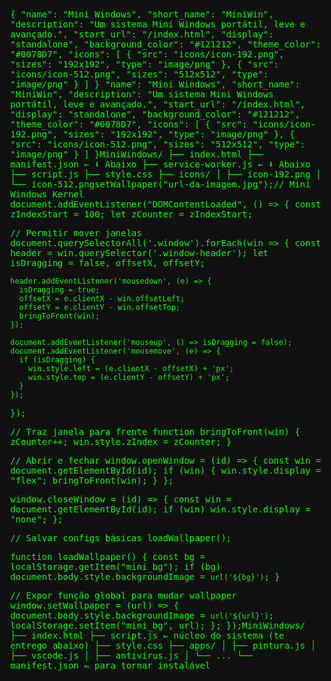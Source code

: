 <link rel="manifest" href="manifest.json" />
<script>
  if ('serviceWorker' in navigator) {
    navigator.serviceWorker.register('/service-worker.js');
  }
</script>{
  "name": "Mini Windows",
  "short_name": "MiniWin",
  "description": "Um sistema Mini Windows portátil, leve e avançado.",
  "start_url": "/index.html",
  "display": "standalone",
  "background_color": "#121212",
  "theme_color": "#0078D7",
  "icons": [
    {
      "src": "icons/icon-192.png",
      "sizes": "192x192",
      "type": "image/png"
    },
    {
      "src": "icons/icon-512.png",
      "sizes": "512x512",
      "type": "image/png"
    }
  ]
}
  "name": "Mini Windows",
  "short_name": "MiniWin",
  "description": "Um sistema Mini Windows portátil, leve e avançado.",
  "start_url": "/index.html",
  "display": "standalone",
  "background_color": "#121212",
  "theme_color": "#0078D7",
  "icons": [
    {
      "src": "icons/icon-192.png",
      "sizes": "192x192",
      "type": "image/png"
    },
    {
      "src": "icons/icon-512.png",
      "sizes": "512x512",
      "type": "image/png"
    }
  ]
}MiniWindows/
├── index.html
├── manifest.json         ← ⬇️ Abaixo
├── service-worker.js     ← ⬇️ Abaixo
├── script.js
├── style.css
├── icons/
│   ├── icon-192.png
│   └── icon-512.pngsetWallpaper("url-da-imagem.jpg");// Mini Windows Kernel
document.addEventListener("DOMContentLoaded", () => {
  const zIndexStart = 100;
  let zCounter = zIndexStart;

  // Permitir mover janelas
  document.querySelectorAll('.window').forEach(win => {
    const header = win.querySelector('.window-header');
    let isDragging = false, offsetX, offsetY;

    header.addEventListener('mousedown', (e) => {
      isDragging = true;
      offsetX = e.clientX - win.offsetLeft;
      offsetY = e.clientY - win.offsetTop;
      bringToFront(win);
    });

    document.addEventListener('mouseup', () => isDragging = false);
    document.addEventListener('mousemove', (e) => {
      if (isDragging) {
        win.style.left = (e.clientX - offsetX) + 'px';
        win.style.top = (e.clientY - offsetY) + 'px';
      }
    });
  });

  // Traz janela para frente
  function bringToFront(win) {
    zCounter++;
    win.style.zIndex = zCounter;
  }

  // Abrir e fechar
  window.openWindow = (id) => {
    const win = document.getElementById(id);
    if (win) {
      win.style.display = "flex";
      bringToFront(win);
    }
  };

  window.closeWindow = (id) => {
    const win = document.getElementById(id);
    if (win) win.style.display = "none";
  };

  // Salvar configs básicas
  loadWallpaper();

  function loadWallpaper() {
    const bg = localStorage.getItem("mini_bg");
    if (bg) document.body.style.backgroundImage = `url('${bg}')`;
  }

  // Expor função global para mudar wallpaper
  window.setWallpaper = (url) => {
    document.body.style.backgroundImage = `url('${url}')`;
    localStorage.setItem("mini_bg", url);
  };
});MiniWindows/
├── index.html
├── script.js          ← núcleo do sistema (te entrego abaixo)
├── style.css
├── apps/
│   ├── pintura.js
│   ├── vscode.js
│   ├── antivirus.js
│   └── ...
└── manifest.json      ← para tornar instalável<!-- Mini Antivírus -->
<div id="antivirusWindow" class="window">
  <div class="window-header">
    🛡️ Mini Antivírus
    <button class="close-btn" onclick="closeWindow('antivirusWindow')">X</button>
  </div>
  <div class="window-body" style="padding:10px">
    <h3>🔍 Escanear Arquivo</h3>
<!-- Mini Antivírus -->
<div id="antivirusWindow" class="window">
  <div class="window-header">
    🛡️ Mini Antivírus
    <button class="close-btn" onclick="closeWindow('antivirusWindow')">X</button>
  </div>
  <div class="window-body" style="padding:10px">
    <h3>🔍 Escanear Arquivo</h3>
    <input type="file" onchange="escanearArquivo(event)"><br><br>

    <h3>🌐 Verificar Link</h3>
    <input type="text" id="urlInput" placeholder="https://exemplo.com" style="width:90%">
    <button onclick="verificarURL()">Verificar</button><br><br>

    <h3>💻 Analisar Código</h3>
    <textarea id="codeInput" placeholder="Cole aqui seu código..." style="width:100%; height:100px;"></textarea><br>
    <button onclick="analisarCodigo()">Analisar Código</button>

    <hr>
    <div id="antivirusOutput" style="white-space: pre-line;"></div>
  </div>
</div>    <input type="file" onchange="escanearArquivo(event)"><br><br>

    <h3>🌐 Verificar Link</h3>
    <input type="text" id="urlInput" placeholder="https://exemplo.com" style="width:90%">
    <button onclick="verificarURL()">Verificar</button><br><br>

    <h3>💻 Analisar Código</h3>
    <textarea id="codeInput" placeholder="Cole aqui seu código..." style="width:100%; height:100px;"></textarea><br>
    <button onclick="analisarCodigo()">Analisar Código</button>

    <hr>
    <div id="antivirusOutput" style="white-space: pre-line;"></div>
  </div>
</div<script>
  function abrirEditorImagem() {
    document.getElementById('imagemInput').click();
  }

  document.getElementById('imagemInput').addEventListener('change', (e) => {
    const file = e.target.files[0];
    if (!file) return;

    const reader = new FileReader();
    reader.onload = () => {
      Pintura.openDefaultEditor({
        src: reader.result,
        imageReader: Pintura.createDefaultImageReader(),
        imageWriter: Pintura.createDefaultImageWriter(),
        util: Pintura.util,
        locale: Pintura.locales.en, // pode mudar para pt
        onProcess: (output) => {
          const link = document.createElement('a');
          link.href = output.dest;
          link.download = 'imagem-editada.png';
          link.click();
        },
      });
    };
    reader.readAsDataURL(file);
  });
</script>https://cdn.jsdelivr.net/npm/pintura@10.0.0/pintura.cssmini-windows/
│
├── index.html
├── style.css
└── script.js <!DOCTYPE html>
<html lang="pt-br">
<head>
  <meta charset="UTF-8" />
  <meta name="viewport" content="width=device-width, initial-scale=1.0"/>
  <title>Mini Windows</title>
  <link rel="stylesheet" href="style.css">
</head>
<body>
  <div class="desktop">
    <div class="icon" onclick="abrirJanela('meusDocumentos')">
      📁<br>Meus Documentos
    </div>

    <div class="janela" id="meusDocumentos">
      <div class="barra">
        Meus Documentos
        <button onclick="fecharJanela('meusDocumentos')">X</button>
      </div>
      <div class="conteudo">
        <p>Esta é a janela de documentos!</p>
      </div>
    </div>
  </div>

  <div class="barra-tarefas">
    <div id="relogio"></div>
  </div>

  <script src="script.js"></script>
</body>
</html>body {
  margin: 0;
  font-family: sans-serif;
  background: #0080ff;
}

.desktop {
  height: 100vh;
  padding: 20px;
  position: relative;
  box-sizing: border-box;
}

.icon {
  width: 80px;
  text-align: center;
  cursor: pointer;
  color: white;
}

.janela {
  width: 300px;
  background: white;
  border: 1px solid black;
  position: absolute;
  top: 100px;
  left: 100px;
  display: none;
  z-index: 10;
}

.barra {
  background: #004080;
  color: white;
  padding: 5px;
  display: flex;
  justify-content: space-between;
  align-items: center;
  cursor: move;
}

.conteudo {
  padding: 10px;
}

.barra-tarefas {
  position: fixed;
  bottom: 0;
  left: 0;
  width: 100%;
  background: #222;
  color: white;
  padding: 5px;
  text-align: right;
  font-size: 14px;
}function abrirJanela(id) {
  document.getElementById(id).style.display = 'block';
}

function fecharJanela(id) {
  document.getElementById(id).style.display = 'none';
}

function atualizarRelogio() {
  const agora = new Date();
  const horas = agora.getHours().toString().padStart(2, '0');
  const minutos = agora.getMinutes().toString().padStart(2, '0');
  document.getElementById('relogio').textContent = `${horas}:${minutos}`;
}

setInterval(atualizarRelogio, 1000);
atualizarRelogio();<link rel="manifest" href="manifest.json">
{
  "name": "Mini Windows",
  "short_name": "MiniWin",
  "start_url": "./index.html",
  "display": "standalone",
  "background_color": "#202020",
  "theme_color": "#303030",
  "icons": [
    {
      "src": "icon-192.png",
      "sizes": "192x192",
      "type": "image/png"
    },
    {
      "src": "icon-512.png",
      "sizes": "512x512",
      "type": "image/png"
    }
  ]
}
{
  "name": "Mini Windows",
  "short_name": "MiniWin",
  "start_url": "index.html",
  "display": "standalone",
  "background_color": "#1e1e1e",
  "theme_color": "#1e1e1e",
  "orientation": "landscape",
  "icons": [
    {
      "src": "icons/icon-192.png",
      "sizes": "192x192",
      "type": "image/png"
    },
    {
      "src": "icons/icon-512.png",
      "sizes": "512x512",
      "type": "image/png"
    }
  ]
}
<link rel="manifest" href="manifest.json">
<meta name="theme-color" content="#1e1e1e">
<!DOCTYPE html><html lang="pt-BR">
<head>
  <meta charset="UTF-8">
  <title>MiniWin Navegador</title>
  <style>
    body {
      margin: 0;
      font-family: 'Segoe UI', sans-serif;
      background-color: #1e1e1e;
      color: white;
      overflow: hidden;
    }
    #nav-bar {
      display: flex;
      align-items: center;
      background-color: #2d2d2d;
      padding: 8px;
      gap: 8px;
    }
    #url-input {
      flex: 1;
      padding: 8px;
      border: none;
      border-radius: 4px;
      font-size: 14px;
      outline: none;
    }
    button {
      padding: 6px 10px;
      border: none;
      background-color: #0078d7;
      color: white;
      border-radius: 4px;
      cursor: pointer;
      font-size: 14px;
    }
    #tabs {
      display: flex;
      background-color: #1c1c1c;
      overflow-x: auto;
      border-bottom: 1px solid #333;
    }
    .tab {
      padding: 8px 12px;
      cursor: pointer;
      white-space: nowrap;
      background-color: #2a2a2a;
      border-right: 1px solid #444;
    }
    .tab.active {
      background-color: #0078d7;
    }
    #iframe-container {
      width: 100%;
      height: calc(100vh - 90px);
    }
    iframe {
      width: 100%;
      height: 100%;
      border: none;
    }
  </style>
</head>
<body>
  <div id="nav-bar">
    <input type="text" id="url-input" placeholder="Digite uma URL ou arquivo local">
    <button onclick="novaAba()">Nova Aba</button>
    <button onclick="navegar()">Ir</button>
  </div>
  <div id="tabs"></div>
  <div id="iframe-container"></div>  <script>
    let abas = [];
    let abaAtiva = null;

    function novaAba(url = '') {
      const id = 'aba-' + Date.now();
      const iframe = document.createElement('iframe');
      iframe.id = id;
      iframe.src = url || 'about:
<button id="installBtn" hidden>Instalar Mini Windows</button>
{
  "name": "Mini Windows",
  "short_name": "MiniWin",
  "start_url": ".",
  "display": "standalone",
  "background_color": "#ffffff",
  "theme_color": "#1a1a1a",
  "icons": [
    {
      "src": "icons/icon-192.png",
      "sizes": "192x192",
      "type": "image/png"
    },
    {
      "src": "icons/icon-512.png",
      "sizes": "512x512",
      "type": "image/png"
    }
  ]
}
<div id="config-panel" class="settings">
  <h2>Configurações</h2>

  <label>Tema:
    <select id="theme-select">
      <option value="light">Claro</option>
      <option value="dark">Escuro</option>
      <option value="custom">Personalizado</option>
    </select>
  </label>

  <label>Cor personalizada:
    <input type="color" id="custom-color" value="#1a73e8">
  </label>

  <label>Papel de parede:
    <input type="file" id="wallpaper-upload" accept="image/*">
  </label>

  <label>
    <input type="checkbox" id="toggle-animations"> Desativar animações
  </label>

  <label>
    <input type="checkbox" id="toggle-start-menu"> Mostrar menu iniciar
  </label>
:root {
  --theme-color: #ffffff;
  --background-image: none;
  --animations: all 0.3s ease;
}

body {
  background-color: var(--theme-color);
  background-image: var(--background-image);
  background-size: cover;
  background-position: center;
  transition: var(--animations);
}

.no-animations * {
  transition: none !important;
  animation: none !important;
}

#start-menu {
  display: block;
}

#start-menu.hidden {
  display: none;
}

.settings {
  background: rgba(255,255,255,0.9);
  padding: 1em;
  max-width: 300px;
  border-radius: 10px;
}
  <button onclick="resetSettings()">Redefinir</button>
</div>
<script>
(function optimizeMiniWindows() {
  // 1. Remove animações e transições pesadas
  const disableAnimations = () => {
    const style = document.createElement('style');
    style.innerHTML = `
      * {
        transition: none !important;
        animation: none !important;
        will-change: auto !important;
      }
    `;
    document.head.appendChild(style);
  };

  // 2. Remove elementos ocultos do DOM para liberar memória
  const cleanHiddenElements = () => {
    document.querySelectorAll('body *').forEach(el => {
      const style = getComputedStyle(el);
      if (style.display === 'none' || style.visibility === 'hidden') {
        el.remove();
      }
    });
  };

  // 3. Lazy load de imagens
  const enableLazyLoad = () => {
    document.querySelectorAll('img').forEach(img => {
      if (!img.loading) img.loading = "lazy";
    });
  };

  // 4. Compactar grandes estruturas em fragmentos
  const fragmentWrap = (parentSelector) => {
    const parent = document.query
<link rel="stylesheet" href="https://cdn.jsdelivr.net/npm/pintura@10.0.0/pintura.css" />
<script src="https://cdn.jsdelivr.net/npm/pintura@10.0.0/pintura.iife.js"></script>
<button onclick="abrirEditorImagem()">Abrir Editor de Imagem</button>
<input type="file" id="imagemInput" accept="image/*" hidden>
<!DOCTYPE html>
<html lang="pt-BR">
<head>
  <meta charset="UTF-8" />
  <meta name="viewport" content="width=device-width, initial-scale=1.0"/>
  <title>Mini Windows Avançado</title>
  <link rel="stylesheet" href="https://cdn.jsdelivr.net/npm/pintura@10.0.0/pintura.css" />
  <style>
    body {
      margin: 0;
      font-family: sans-serif;
      background: #0e0e0e;
      color: white;
      overflow: hidden;
    }
    .taskbar {
      position: fixed;
      bottom: 0;
      width: 100%;
      background: #1a1a1a;
      padding: 5px;
      display: flex;
      gap: 10px;
      justify-content: center;
      z-index: 1000;
    }
    button {
      background: #333;
      color: white;
      padding: 8px 12px;
      border: none;
      border-radius: 4px;
      cursor: pointer;
    }
    .window {
      position: absolute;
      top: 60px;
      left: 50px;
      width: 80%;
      max-width: 800px;
      height: 70%;
      background: #222;
      border: 1px solid #444;
      box-shadow: 0 0 15px #000;
      display: none;
      flex-direction: column;
      z-index: 900;
    }
    .window-header {
      background: #111;
      padding: 8px;
      cursor: move;
      display: flex;
      justify-content: space-between;
      align-items: center;
    }
    .window-body {
      flex: 1;
      overflow: auto;
      background: #1b1b1b;
    }
    .close-btn {
      background: #e00;
      border: none;
      color: white;
      padding: 2px 8px;
      cursor: pointer;
    }
    .resizer {
      width: 100%;
      height: 10px;
      cursor: ns-resize;
    }
    iframe, canvas, div.editor {
      width: 100%;
      height: 100%;
    }
  </style>
</head>
<body>

  <!-- Taskbar -->
  <div class="taskbar">
    <button onclick="openWindow('imageEditor')">🎨 Editor de Imagem</button>
    <button onclick="openWindow('audioEditor')">🎧 Editor de Áudio</button>
    <button onclick="openWindow('codeEditor')">💻 Editor de Código</button>
  </div>

  <!-- Editor de Imagem -->
  <div id="imageEditor" class="window">
    <div class="window-header">
      🎨 Editor de Imagem
      <button class="close-btn" onclick="closeWindow('imageEditor')">X</button>
    </div>
    <div class="window-body">
      <input type="file" accept="
<button onclick="openWindow('antivirusWindow')">🛡️ Mini Antivírus</button>
function escanearArquivo(event) {
  const file = event.target.files[0];
  const output = document.getElementById("antivirusOutput");
  if (!file) return;

  const reader = new FileReader();
  reader.onload = function () {
    const content = reader.result;
    let alerts = [];

    // Verificações básicas
    if (/eval
<script src="script.js"></script>
{
  "name": "Mini Windows",
  "short_name": "MiniOS",
  "start_url": "./index.html",
  "display": "standalone",
  "background_color": "#000000",
  "theme_color": "#0078D7",
  "orientation": "landscape",
  "icons": [
    {
      "src": "icons/icon-192.png",
      "sizes": "192x192",
      "type": "image/png"
    },
    {
      "src": "icons/icon-512.png",
      "sizes": "512x512",
      "type": "image/png"
    }
  ]
}
const CACHE_NAME = "mini-windows-cache-v1";
const urlsToCache = [
  "/",
  "/index.html",
  "/script.js",
  "/style.css",
  "/manifest.json"
];

self.addEventListener("install", (event) => {
  event.waitUntil(
    caches.open(CACHE_NAME)
      .then((cache) => cache.addAll(urlsToCache))
  );
});

self.addEventListener("fetch", (event) => {
  event.respondWith(
    caches.match(event.request)
      .then((response) => response || fetch(event.request))
  );
});
<link rel="manifest" href="manifest.json">
<meta name="theme-color" content="#0078D7">
<script>
  if ("serviceWorker" in navigator) {
    navigator.serviceWorker.register("service-worker.js")
      .then(() => console.log("✅ Service Worker registrado"))
      .catch((err) => console.error("SW error:", err));
  }
</script>
<div class="window" id="boxedwine">
  <div class="window-header">BoxedWine</div>
  <iframe src="apps/boxedwine/index.html" style="width:100%; height:100%; border:0;"></iframe>
</div>
<div class="window" id="boxedwine">
  <div class="window-header">BoxedWine</div>
  <iframe src="apps/boxedwine/index.html" style="width:100%; height:100%; border:0;"></iframe>
</div><div class="window" id="boxedwine">
  <div class="window-header">BoxedWine</div>
  <iframe src="apps/boxedwine/index.html" style="width:100%; height:100%; border:0;"></iframe>
</div><div class="window" id="boxedwine">
  <div class="window-header">BoxedWine</div>
  <iframe src="apps/boxedwine/index.html" style="width:100%; height:100%; border:0;"></iframe>
</div><div class="window" id="boxedwine">
  <div class="window-header">BoxedWine</div>
  <iframe src="apps/boxedwine/index.html" style="width:100%; height:100%; border:0;"></iframe>
</div>MiniWindows/
└── apps/
    └── boxedwine/
        ├── index.html
        ├── boxedwine.js
        ├── boxedwine.wasm
        ├── wineData/
        └── app.exe  ← (exemplo)
<!-- Janela BoxedWine -->
<div class="window" id="boxedwineWindow">
  <div class="window-header">
    🧪 Emulador BoxedWine
    <button class="close-btn" onclick="closeWindow('boxedwineWindow')">X</button>
  </div>
  <div class="window-body" style="padding:0; height:80vh;">
    <iframe src="apps/boxedwine/index.html" style="width:100%; height:100%; border:none;"></iframe>
  </div>
</div><!-- Janela BoxedWine -->
<div class="window" id="boxedwineWindow">
  <div class="window-header">
    🧪 Emulador BoxedWine
    <button class="close-btn" onclick="closeWindow('boxedwineWindow')">X</button>
  </div>
  <div class="window-body" style="padding:0; height:80vh;">
    <iframe src="apps/boxedwine/index.html" style="width:100%; height:100%; border:none;"></iframe>
calculator.html
<!DOCTYPE html>
<html lang="pt-BR">
<head>
  <meta charset="UTF-8">
  <title>Calculadora Avançada</title>
  <style>
    body {
      font-family: sans-serif;
      margin: 0;
      background: #121212;
      color: white;
    }
    #calc {
      max-width: 400px;
      margin: auto;
      padding: 20px;
    }
    #display {
      width: 100%;
      height: 60px;
      font-size: 24px;
      margin-bottom: 10px;
      background: #1e1e1e;
      color: white;
      text-align: right;
      padding: 10px;
      box-sizing: border-box;
      border: none;
    }
    .buttons {
      display: grid;
      grid-template-columns: repeat(5, 1fr);
      gap: 10px;
    }
    button {
      padding: 15px;
      font-size: 18px;
<div class="window" id="calcWindow">
  <div class="window-header">
    🧮 Calculadora Avançada
    <button onclick="closeWindow('calcWindow')">X</button>
  </div>
  <div class="window-body" style="height:80vh;padding:0;">
    <iframe src="apps/calculadora/calculator.html" style="width:100%; height:100%; border:none;"></iframe>
  </div>
</div><button onclick="openWindow('calcWindow')">🧮 Calculadora</button>
<!DOCTYPE html>
<html lang="pt-BR">
<head>
  <meta charset="UTF-8">
  <title>Calculadora Avançada</title>
  <style>
    :root {
      --bg: #121212;
      --fg: white;
      --btn: #333;
      --btn-hover: #444;
      --accent: #0078D7;
    }
    body.light {
      --bg: #f0f0f0;
      --fg: #111;
      --btn: #ddd;
      --btn-hover: #ccc;
      --accent: #0078D7;
    }

    body {
      font-family: sans-serif;
      margin: 0;
      background: var(--bg);
      color: var(--fg);
    }

    #calc {
      max-width: 420px;
      margin: auto;
      padding: 20px;
    }

    #display {
      width: 100%;
      height: 60px;
      font-size: 24px;
      background: var(--btn);
      color: var(--fg);
      text-align: right;
      padding: 10px;
      border: none;
      box-sizing: border-box;
    }

    #preview {
      text-align: right;
      color: gray;
      font-size: 16px;
      margin-bottom: 5px;
    }

    .buttons {
      display: grid;
      grid-template-columns: repeat(5, 1fr);
      gap: 10px;
    }

    button {
      padding: 15px;
      font-size: 18px;
      background: var(--btn);
      border: none;
      color: var(--fg);
      border-radius: 5px;
      cursor: pointer;
    }

    button:hover {
      background: var(--btn-hover);
    }

    .equal {
      background: var(--accent);
      grid-column: span 5;
    }

    .equal:hover {
      background: #005fa3;
    }

    #history {
      margin-top: 20px;
      font-size: 14px;
      background: var(--btn);
      padding: 10px;
      max-height: 100px;
      overflow-y: auto;
      border-radius: 5px;
    }

    #themeToggle {
      margin-top: 10px;
      text-align: center;
    }
  </style>
</head>
<body>
  <div id="calc">
    <div id="preview"></div>
    <input type="text" id="display" readonly>

    <div class="buttons">
      <button onclick="input('7')">7</button>
      <button onclick="input('8')">8</button>
      <button onclick="input('9')">9</button>
      <button onclick="input('/')">÷</button>
      <button onclick="clearDisplay()">C</button>

      <button onclick="input('4')">4</button>
      <button onclick="input('5')">5</button>
      <button onclick="input('6')">6</button>
      <button onclick="input('*')">×</button>
      <button onclick="del()">←</button>

      <button onclick="input('1')">1</button>
      <button onclick="input('2')">2</button>
      <button onclick="input('3')">3</button>
      <button onclick="input('-')">−</button>
      <button onclick="input('(')">(</button>

      <button onclick="input('0')">0</button>
      <button onclick="input('.')">.</button>
      <button onclick="input('%')">%</button>
      <button onclick="input('+')">+</button>
      <button onclick="input(')')">)</button>

      <button onclick="func('sqrt')">√</button>
      <button onclick="func('square')">x²</button>
      <button onclick="func('recip')">1/x</button>
      <button onclick="input('Math.PI')">π</button>
      <button onclick="input('Math.E')">e</button>

      <button onclick="func('sin')">sin</button>
      <button onclick="func('cos')">cos</button>
      <button onclick="func('tan')">tan</button>
      <button onclick="func('log')">log</button>
      <button onclick="func('ln')">ln</button>

      <button class="equal" onclick="calculate()">=</button>
    </div>

    <div id="themeToggle">
      <button onclick="toggleTheme()">🌓 Mudar Tema</button>
    </div>

    <div id="history"></div>
  </div>

  <script>
    const display = document.getElementById('display');
    const preview = document.getElementById('preview');
    const history = document.getElementById('history');

    function input(value) {
      display.value += value;
      updatePreview();
    }

    function clearDisplay() {
      display.value = '';
      preview.textContent = '';
    }

    function del() {
      display.value = display.value.slice(0, -1);
      updatePreview();
    }

    function func(name) {
      if (!display.value) return;
      try {
        const x = eval(display.value);
        let result;
        switch (name) {
          case 'sqrt': result = Math.sqrt(x); break;
          case 'square': result = x ** 2; break;
          case 'recip': result = 1 / x; break;
          case 'sin': result = Math.sin(x); break;
          case 'cos': result = Math.cos(x); break;
          case 'tan': result = Math.tan(x); break;
          case 'log': result = Math.log10(x); break;
          case 'ln': result = Math.log(x); break;
        }
        display.value = result;
        preview.textContent = '';
      } catch {
        display.value = 'Erro';
      }
    }

    function calculate() {
      try {
        const expr = display.value;
        const result = eval(expr);
        display.value = result;
        preview.textContent = '';
        history.innerHTML += `<div>${expr} = ${result}</div>`;
      } catch {
        display.value = 'Erro';
      }
    }

    function updatePreview() {
      try {
        const result = eval(display.value);
        preview.textContent = `= ${result}`;
      } catch {
        preview.textContent = '';
      }
    }

    function toggleTheme() {
      document.body.classList.toggle('light');
    }

    // Suporte a teclado físico
    document.addEventListener('keydown', (e) => {
      if (/\d|\+|\-|\*|\/|||\./.test(e.key)) {
        input(e.key);
      } else if (e.key === 'Backspace') {
        del();
      } else if (e.key === 'Enter') {
        e.preventDefault();
        calculate();
      } else if (e.key === 'c' || e.key === 'Escape') {
        clearDisplay();
      }
    });
  </script>
</body>
</html>
const CACHE_NAME = "miniwin-v1";
const ASSETS = [
  "/",
  "/index.html",
  "/manifest.json",
  "/icons/icon-192.png",
  "/icons/icon-512.png",
  "/apps/calculadora/calculator.html"
  // Adicione mais arquivos e apps aqui
];

self.addEventListener("install", (event) => {
  event.waitUntil(
    caches.open(CACHE_NAME).then((cache) => cache.addAll(ASSETS))
  );
});

self.addEventListener("fetch", (event) => {
  event.respondWith(
    caches.match(event.request).then(
      (resp) => resp || fetch(event.request)
    )
  );
});
{
  "build": {
    "beforeBuildCommand": "",
    "beforeDevCommand": "",
    "devPath": "../MiniWindows",
    "distDir": "../MiniWindows"
  },
  "package": {
    "productName": "MiniWindows",
    "version": "1.0.0"
  },
  "tauri": {
    "windows": [
      {
        "title": "Mini Windows",
        "width": 1280,
        "height": 800
      }
    ]
  }
}
npm run tauri build
npm install @capacitor/core @capacitor/cli
npx cap init miniwindows com.exemplo.miniwindows
npx cap add android
npx cap copy
npx cap open android
npm create tauri-app
mkdir miniwindows-exe
cd miniwindows-exe
npm create tauri-app 
mkdir miniwindows-exe
cd miniwindows-exe
npm create tauri-app{
  "build": {
    "beforeBuildCommand": "",
    "beforeDevCommand": "",
    "devPath": "../MiniWindows",
    "distDir": "../MiniWindows"
  },
  "package": {
    "productName": "Mini Windows",
    "version": "1.0.0"
  },
  "tauri": {
    "windows": [
      {
        "title": "Mini Windows",
        "width": 1280,
        "height": 800,
        "resizable": true
      }
    ],
    "bundle": {
      "identifier": "com.miniwindows.app",
      "icon": ["icons/icon.ico"],
      "targets": ["msi", "nsis"]
    }
  }
}
npm install
npm run tauri build
{
  "build": {
    "beforeBuildCommand": "",
    "beforeDevCommand": "",
    "devPath": "../MiniWindows",
    "distDir": "../MiniWindows"
  },
  "package": {
    "productName": "Mini Windows",
    "version": "1.0.0"
  },
  "tauri": {
    "windows": [
      {
        "title": "Mini Windows",
        "width": 1280,
        "height": 800,
        "resizable": true
      }
    ],
    "bundle": {
      "identifier": "com.miniwindows.app",
      "icon": ["icons/icon.ico"],
      "targets": ["msi", "nsis"]
    }
  }
}
src-tauri/target/release/bundle/nsis/Mini Windows_1.0.0_x64-setup.exe
// Libera recursos de janelas inativas
function optimizeWindowsMemory() {
  const windows = document.querySelectorAll(".app-window");
  windows.forEach(win => {
    if (!win.classList.contains("active")) {
      // Se a janela estiver oculta ou minimizada, descarrega conteúdo pesado
      const iframes = win.querySelectorAll("iframe, video, audio");
      iframes.forEach(el => {
        el.src = ""; // descarrega recursos pesados
      });
    }
  });
}

// Coleta lixo manual em intervalos (simulado)
function forceMemoryCleanup() {
  if (window.gc) window.gc(); // para navegadores com GC manual (raro)
  console.log("Tentando liberar memória inativa...");
  optimizeWindowsMemory();
}

// Remove listeners antigos
function cleanEventListeners() {
  // Exemplo: remove handlers órfãos
  document.querySelectorAll("*").forEach(el => {
    el.onclick = null;
    el.onmouseover = null;
    el.onmousemove = null;
    el.onkeydown = null;
  });
}

// Reduz uso de memória em loops e timers
function optimizeTimers() {
  let heavyTimers = window.__timers || [];
  heavyTimers.forEach(id => clearInterval(id));
  window.__timers = [];
}

// Rodar automaticamente a cada 30s
setInterval(() => {
  forceMemoryCleanup();
  cleanEventListeners();
  optimizeTimers();
}, 30000);
<script src="scripts/memory-optimizer.js" defer></script>
sudo apt install webp    # Linux
brew install webp        # macOS

# Exemplo de conversão
cwebp wallpaper.jpg -o wallpaper.webp
/mini-windows/
  └── assets/
      ├── wallpapers/
      │    └── default.webp
      ├── icons/
      │    └── calculator.webp
      └── logos/
           └── miniwin-logo.webp
// Limita a frequência de atualizações intensas (como animações)
function throttle(callback, delay) {
  let last = 0;
  return function(...args) {
    const now = Date.now();
    if (now - last >= delay) {
      last = now;
      callback(...args);
    }
  };
}

// Substitui setInterval com controle de carga
function optimizedInterval(callback, delay) {
  let id = null;
  function run() {
    callback();
    id = setTimeout(run, delay);
  }
  run();
  return () => clearTimeout(id);
}

// Substitui animações por transições CSS leves
function disableHeavyAnimations() {
  const style = document.createElement("style");
  style.textContent = `
    * {
      animation: none !important;
      transition: opacity 0.2s ease-in-out, transform 0.2s ease-in-out;
    }
  `;
  document.head.appendChild(style);
}

// Pausa processamento de apps inativos
function pauseInactiveApps() {
  const apps = document.querySelectorAll(".app-window");
  apps.forEach(app => {
    if (!app.classList.contains("active")) {
      const heavyContent = app.querySelectorAll("canvas, video, audio, iframe");
      heavyContent.forEach(el => {
        if (el.tagName === "VIDEO" || el.tagName === "AUDIO") el.pause();
        if (el.tagName === "IFRAME") el.src = ""; // descarrega conteúdo
        if (el.tagName === "CANVAS") el.remove(); // remove canvas pesados
      });
    }
  });
}

// Monitora e aplica ajustes
function applyCpuOptimizations() {
  disableHeavyAnimations();
  optimizedInterval(() => {
    pauseInactiveApps();
  }, 10000);
}

// Rodar ao carregar
window.addEventListener("DOMContentLoaded", () => {
  applyCpuOptimizations();
});
<script src="scripts/cpu-optimizer.js" defer></script>
// Lista de seletores comuns de anúncios
const adSelectors = [
  'iframe[src*="ads"]',
  'iframe[src*="doubleclick"]',
  'div[id*="ad"]',
  'div[class*="ad"]',
  'div[class*="sponsor"]',
  'div[class*="promo"]',
  'script[src*="ad"]',
  'ins.adsbygoogle',
  'div[data-ad]',
];

// Função que remove elementos de anúncio no conteúdo de um iframe
function removeAdsInIframe(iframe) {
  try {
    const doc = iframe.contentDocument || iframe.contentWindow.document;
    adSelectors.forEach(selector => {
      const elements = doc.querySelectorAll(selector);
      elements.forEach(el => el.remove());
    });
  } catch (e) {
    console.warn("Não foi possível acessar o conteúdo do iframe por política de CORS.");
  }
}

// Monitora todos os iframes do navegador embutido
function enableAdBlock() {
  const iframes = document.querySelectorAll("iframe.browser-frame");
  iframes.forEach(iframe => {
    iframe.addEventListener("load", () => {
      setTimeout(() => removeAdsInIframe(iframe), 2000); // Espera o site carregar
    });
  });
}

// Ativa automaticamente
window.addEventListener("DOMContentLoaded", enableAdBlock);
<script src="../../system/adguard-lite.js" defer></script>
/mini-windows/
├── apps/
│   └── emulador-windows/
│       ├── index.html
│       ├── boxedwine/
│       │   ├── boxedwine.html
│       │   ├── boxedwine.js
│       │   └── ... (arquivos do BoxedWine)
<!DOCTYPE html>
<html>
<head>
  <title>Emulador Windows</title>
  <style>
    html, body {
      margin: 0;
      background: #111;
      color: #0f0;
      font-family: monospace;
      height: 100%;
    }
    iframe {
      width: 100%;
      height: 100%;
      border: none;
    }
  </style>
</head>
<body>
  <iframe src="boxedwine/boxedwine.html"></iframe>
</body>
</html>
OS.registerApp("emulador-windows", {
  name: "Emulador Windows",
  icon: "assets/icons/windows-emulador.webp",
  open: () => {
    const win = document.createElement("div");
    win.className = "app-window";
    win.innerHTML = `
      <div class="titlebar">Emulador Windows</div>
      <iframe src="apps/emulador-windows/index.html" width="800" height="600"></iframe>
    `;
    document.body.appendChild(win);
    return win;
  }
});
// input-handler.js

// 🖱️ Drag & Drop para janelas
function enableWindowDragging(win) {
  const titleBar = win.querySelector(".titlebar");
  if (!titleBar) return;

  let offsetX, offsetY;

  titleBar.onmousedown = (e) => {
    offsetX = e.clientX - win.offsetLeft;
    offsetY = e.clientY - win.offsetTop;
    document.onmousemove = (e) => {
      win.style.left = `${e.clientX - offsetX}px`;
      win.style.top = `${e.clientY - offsetY}px`;
    };
    document.onmouseup = () => {
      document.onmousemove = null;
      document.onmouseup = null;
    };
  };
}

// 🎹 Atalhos globais de teclado
function setupGlobalKeyboardShortcuts() {
  window.addEventListener("keydown", (e) => {
    if (e.ctrlKey && e.key === "q") {
      alert("Saindo do Mini Windows...");
      // Aqui você pode criar uma função de logout
    }

    if (e.ctrlKey && e.key === "n") {
      if (OS && OS.launch) OS.launch("navegador");
    }

    if (e.key === "Escape") {
      // Fecha a última janela (se implementado)
      const lastWindow = document.querySelector(".app-window:last-of-type");
      if (lastWindow) lastWindow.remove();
    }
  });
}

// 🖱️+🎹 Iframes interativos com foco e eventos
function enableIframeInteraction() {
  document.querySelectorAll("iframe").forEach((frame) => {
    frame.setAttribute("tabindex", "0");
    frame.addEventListener("load", () => {
      frame.focus();
    });
  });
}

// 🚀 Inicialização global do input handler
function initializeInputHandler() {
  setupGlobalKeyboardShortcuts();
  enableIframeInteraction();

  // Ativar arrasto para todas janelas já existentes
  document.querySelectorAll(".app-window").forEach(enableWindowDragging);

  // Quando novas janelas forem adicionadas, ative automaticamente
  const observer = new MutationObserver((mutations) => {
    mutations.forEach((mutation) => {
      mutation.addedNodes.forEach((node) => {
        if (node.classList && node.classList.contains("app-window")) {
          enableWindowDragging(node);
        }
      });
    });
  });

  observer.observe(document.body, { childList: true });
input-handler.js
// input-handler.js

// 🖱️ Drag & Drop para janelas
function enableWindowDragging(win) {
  const titleBar = win.querySelector(".titlebar");
  if (!titleBar) return;

  let offsetX, offsetY;

  titleBar.onmousedown = (e) => {
    offsetX = e.clientX - win.offsetLeft;
    offsetY = e.clientY - win.offsetTop;
    document.onmousemove = (e) => {
      win.style.left = `${e.clientX - offsetX}px`;
      win.style.top = `${e.clientY - offsetY}px`;
    };
    document.onmouseup = () => {
      document.onmousemove = null;
      document.onmouseup = null;
    };
  };
}

// 🎹 Atalhos globais de teclado
function setupGlobalKeyboardShortcuts() {
  window.addEventListener("keydown", (e) => {
    if (e.ctrlKey && e.key === "q") {
      alert("Saindo do Mini Windows...");
      // Aqui você pode criar uma função de logout
    }

    if (e.ctrlKey && e.key === "n") {
      if (OS && OS.launch) OS.launch("navegador");
    }

    if (e.key === "Escape") {
      // Fecha a última janela (se implementado)
      const lastWindow = document.querySelector(".app-window:last-of-type");
      if (lastWindow) lastWindow.remove();
    }
  });
}

// 🖱️+🎹 Iframes interativos com foco e eventos
function enableIframeInteraction() {
  document.querySelectorAll("iframe").forEach((frame) => {
    frame.setAttribute("tabindex", "0");
    frame.addEventListener("load", () => {
      frame.focus();
    });
  });
}

// 🚀 Inicialização global do input handler
function initializeInputHandler() {
  setupGlobalKeyboardShortcuts();
  enableIframeInteraction();

  // Ativar arrasto para todas janelas já existentes
  document.querySelectorAll(".app-window").forEach(enableWindowDragging);

  // Quando novas janelas forem adicionadas, ative automaticamente
  const observer = new MutationObserver((mutations) => {
    mutations.forEach((mutation) => {
      mutation.addedNodes.forEach((node) => {
        if (node.classList && node.classList.contains("app-window")) {
          enableWindowDragging(node);
        }
      });
    });
  });

  observer.observe(document.body, { childList: true });
}

initializeInputHandler()// input-handler.js

// 🖱️ Drag & Drop para janelas
function enableWindowDragging(win) {
  const titleBar = win.querySelector(".titlebar");
  if (!titleBar) return;

  let offsetX, offsetY;

  titleBar.onmousedown = (e) => {
    offsetX = e.clientX - win.offsetLeft;
    offsetY = e.clientY - win.offsetTop;
    document.onmousemove = (e) => {
      win.style.left = `${e.clientX - offsetX}px`;
      win.style.top = `${e.clientY - offsetY}px`;
    };
    document.onmouseup = () => {
      document.onmousemove = null;
      document.onmouseup = null;
    };
  };
}

// 🎹 Atalhos globais de teclado
function setupGlobalKeyboardShortcuts() {
  window.addEventListener("keydown", (e) => {
    if (e.ctrlKey && e.key === "q") {
      alert("Saindo do Mini Windows...");
      // Aqui você pode criar uma função de logout
    }

    if (e.ctrlKey && e.key === "n") {
      if (OS && OS.launch) OS.launch("navegador");
    }

    if (e.key === "Escape") {
      // Fecha a última janela (se implementado)
      const lastWindow = document.querySelector(".app-window:last-of-type");
      if (lastWindow) lastWindow.remove();
    }
  });
}

// 🖱️+🎹 Iframes interativos com foco e eventos
function enableIframeInteraction() {
  document.querySelectorAll("iframe").forEach((frame) => {
    frame.setAttribute("tabindex", "0");
    frame.addEventListener("load", () => {
      frame.focus();
    });
  });
}

// 🚀 Inicialização global do input handler
function initializeInputHandler() {
  setupGlobalKeyboardShortcuts();
  enableIframeInteraction();

  // Ativar arrasto para todas janelas já existentes
  document.querySelectorAll(".app-window").forEach(enableWindowDragging);

  // Quando novas janelas forem adicionadas, ative automaticamente
  const observer = new MutationObserver((mutations) => {
    mutations.forEach((mutation) => {
      mutation.addedNodes.forEach((node) => {
        if (node.classList && node.classList.contains("app-window")) {
          enableWindowDragging(node);
        }
      });
    });
  });

  observer.observe(document.body, { childList: true });
}

initializeInputHandler();
<script src="system/input-handler.js" defer></script>
// gamepad-handler.js

let gamepadIndex = null;
let lastPress = 0;
let focusIndex = 0;

function pollGamepad() {
  const gamepads = navigator.getGamepads();
  const gp = gamepads[gamepadIndex];
  if (!gp) return;

  const now = Date.now();

  // Evita múltiplos acionamentos por segundo
  const debounce = (ms) => (now - lastPress > ms);

  // Botões comuns:
  const [A, B, X, Y, LB, RB, LT, RT, Select, Start] = gp.buttons;

  if (Start.pressed && debounce(500)) {
    document.getElementById("menu-iniciar")?.classList.toggle("open");
    lastPress = now;
  }

  if (B.pressed && debounce(500)) {
    const active = document.querySelector(".app-window:last-of-type");
    if (active) active.remove();
    lastPress = now;
  }

  // D-pad navegação
  if (gp.axes[1] === -1 && debounce(300)) {
    focusIndex = Math.max(0, focusIndex - 1);
    focusWindow(focusIndex);
    lastPress = now;
  }

  if (gp.axes[1] === 1 && debounce(300)) {
    focusIndex = Math.min(document.querySelectorAll(".app-window").length - 1, focusIndex + 1);
    focusWindow(focusIndex);
    lastPress = now;
  }

  // LT/RT alternam janelas
  if (LT.pressed && debounce(300)) {
    focusIndex = (focusIndex - 1 + getAppCount()) % getAppCount();
    focusWindow(focusIndex);
    lastPress = now;
  }

  if (RT.pressed && debounce(300)) {
    focusIndex = (focusIndex + 1) % getAppCount();
    focusWindow(focusIndex);
    lastPress = now;
  }
}

function focusWindow(index) {
  const windows = document.querySelectorAll(".app-window");
  windows.forEach((win, i) => {
    win.style.zIndex = i === index ? 100 : 1;
    win.classList.toggle("focused", i === index);
  });
}

function getAppCount() {
  return document.querySelectorAll(".app-window").length;
}

function checkGamepadConnection() {
  const gamepads = navigator.getGamepads();
  for (let i = 0; i < gamepads.length; i++) {
    if (gamepads[i]) {
      gamepadIndex = i;
      console.log("🎮 Controle conectado!");
      return;
    }
  }
}

// Inicializador
window.addEventListener("gamepadconnected", (e) => {
  console.log("Gamepad conectado:", e.gamepad);
  gamepadIndex = e.gamepad.index;
});

setInterval(() => {
  if (gamepadIndex === null) checkGamepadConnection();
  else pollGamepad();
}, 100);
<script src="system/gamepad- .app-window.focused {
  outline: 3px solid #00f;
}handler.js" defer></script>
.app-window.focused {
  outline: 3px solid #00f;
}
// mouse-virtual.js

let cursor = null;
let cursorX = window.innerWidth / 2;
let cursorY = window.innerHeight / 2;
let gamepadIndex = null;
let lastClick = 0;

// Criar ponteiro visual
function createVirtualCursor() {
  cursor = document.createElement("div");
  cursor.id = "virtual-cursor";
  cursor.style.position = "fixed";
  cursor.style.width = "16px";
  cursor.style.height = "16px";
  cursor.style.borderRadius = "50%";
  cursor.style.background = "white";
  cursor.style.border = "2px solid blue";
  cursor.style.zIndex = 9999;
  cursor.style.pointerEvents = "none";
  cursor.style.left = cursorX + "px";
  cursor.style.top = cursorY + "px";
  document.body.appendChild(cursor);
}

function moveCursor(dx, dy) {
  const speed = 8; // Ajustável
  cursorX = Math.min(window.innerWidth, Math.max(0, cursorX + dx * speed));
  cursorY = Math.min(window.innerHeight, Math.max(0, cursorY + dy * speed));
  cursor.style.left = cursorX + "px";
  cursor.style.top = cursorY + "px";
}

function simulateClick() {
  const now = Date.now();
  if (now - lastClick < 300) return;
  lastClick = now;

  const el = document.elementFromPoint(cursorX, cursorY);
  if (el) {
    const evt = new MouseEvent("click", {
      bubbles: true,
      cancelable: true,
      clientX: cursorX,
      clientY: cursorY,
    });
    el.dispatchEvent(evt);
    el.focus?.();
  }
}

function updateGamepadMouse() {
  const gp = navigator.getGamepads()[gamepadIndex];
  if (!gp) return;

  const [A, B] = gp.buttons;
  const rightX = gp.axes[2];
  const rightY = gp.axes[3];

  if (Math.abs(rightX) > 0.1 || Math.abs(rightY) > 0.1) {
    moveCursor(rightX, rightY);
  }

  if (A.pressed) {
    simulateClick();
  }
}

function detectGamepad() {
  const gps = navigator.getGamepads();
  for (let i = 0; i < gps.length; i++) {
    if (gps[i]) {
      gamepadIndex = i;
      break;
    }
  }
}

window.addEventListener("gamepadconnected", () => {
  console.log("🎮 Controle detectado para mouse virtual.");
  detectGamepad();
  if (!cursor) createVirtualCursor();
});

setInterval(() => {
  if (gamepadIndex !== null) {
    updateGamepadMouse();
  }
}, 20);<script src="system/mouse-virtual.js" defer></script>#virtual-cursor {
  background: url("assets/icons/cursor.png");
  background-size: cover;
  width: 24px;
  height: 24px;
  border: none;
}/mini-windows/
└── system/
    ├── virtual-keyboard.js
    └── virtual-keyboard.css// virtual-keyboard.js

const keysLayout = [
  ["Q","W","E","R","T","Y","U","I","O","P"],
  ["A","S","D","F","G","H","J","K","L"],
  ["Z","X","C","V","B","N","M"],
  ["Space","Backspace","Enter"]
];

let focusedKey = { row: 0, col: 0 };

function createKeyboard() {
  const keyboard = document.createElement("div");
  keyboard.id = "virtual-keyboard";
  
  keysLayout.forEach((row, rowIndex) => {
    const rowDiv = document.createElement("div");
    rowDiv.className = "vk-row";
    row.forEach((key, colIndex) => {
      const keyBtn = document.createElement("button");
      keyBtn.className = "vk-key";
      keyBtn.dataset.row = rowIndex;
      keyBtn.dataset.col = colIndex;
      keyBtn.textContent = key;
      keyBtn.addEventListener("click", () => pressKey(key));
      rowDiv.appendChild(keyBtn);
    });
    keyboard.appendChild(rowDiv);
  });

  document.body.appendChild(keyboard);
  highlightFocusedKey();
}

function pressKey(key) {
  const active = document.activeElement;
  const value = key === "Space" ? " " :
                key === "Backspace" ? "BACKSPACE" :
                key === "Enter" ? "\n" : key;

  if (value === "BACKSPACE") {
    if (active.value) {
      active.value = active.value.slice(0, -1);
    }
  } else {
    if (active && active.tagName === "TEXTAREA" || active.tagName === "INPUT") {
      active.value += value;
    }
  }
}

function highlightFocusedKey() {
  document.querySelectorAll(".vk-key").forEach(k => k.classList.remove("vk-focused"));
  const key = document.querySelector(`.vk-key[data-row="${focusedKey.row}"][data-col="${focusedKey.col}"]`);
  if (key) key.classList.add("vk-focused");
}

function handleVirtualKeyboardNav(e) {
  const row = keysLayout[focusedKey.row];

  if (e.key === "ArrowRight") focusedKey.col = (focusedKey.col + 1) % row.length;
  if (e.key === "ArrowLeft") focusedKey.col = (focusedKey.col - 1 + row.length) % row.length;
  if (e.key === "ArrowDown") focusedKey.row = (focusedKey.row + 1) % keysLayout.length;
  if (e.key === "ArrowUp") focusedKey.row = (focusedKey.row - 1 + keysLayout.length) % keysLayout.length;
  if (e.key === "Enter" || e.key === " ") {
    const key = keysLayout[focusedKey.row][focusedKey.col];
    pressKey(key);
  }

  highlightFocusedKey();
}

window.addEventListener("keydown", handleVirtualKeyboardNav);

// Iniciar teclado ao carregar
create#virtual-keyboard {
  position: fixed;
  bottom: 0;
  left: 0;
  right: 0;
  background: #222;
  padding: 10px;
  display: flex;
  flex-direction: column;
  z-index: 9998;
}

.vk-row {
  display: flex;
  justify-content: center;
  margin-bottom: 5px;
}

.vk-key {
  margin: 4px;
  padding: 12px 16px;
  font-size: 16px;
  background: #444;
  color: #fff;
  border: none;
  border-radius: 6px;
  cursor: pointer;
}

.vk-key.vk-focused {
  outline: 3px solid #00f;
  background: #666;
}<link rel="stylesheet" href="system/virtual-keyboard.css">
<script src="system/virtual-keyboard.js" defer></script>// virtual-keyboard.js

const baseLayout = [
  ["Q","W","E","R","T","Y","U","I","O","P"],
  ["A","S","D","F","G","H","J","K","L"],
  ["Z","X","C","V","B","N","M"],
  ["Shift", "CapsLock", "Space", "Backspace", "Enter"]
];

let isShift = false;
let isCaps = false;
let focusedKey = { row: 0, col: 0 };

function getDisplayKey(key) {
  if (key === "Space") return "␣";
  if (["Shift", "CapsLock", "Backspace", "Enter"].includes(key)) return key;

  const upper = key.toUpperCase();
  return (isCaps ^ isShift) ? upper : upper.toLowerCase();
}

function createKeyboard() {
  const keyboard = document.createElement("div");
  keyboard.id = "virtual-keyboard";

  baseLayout.forEach((row, rowIndex) => {
    const rowDiv = document.createElement("div");
    rowDiv.className = "vk-row";
    row.forEach((key, colIndex) => {
      const keyBtn = document.createElement("button");
      keyBtn.className = "vk-key";
      keyBtn.dataset.row = rowIndex;
      keyBtn.dataset.col = colIndex;
      keyBtn.dataset.key = key;
      keyBtn.textContent = getDisplayKey(key);
      keyBtn.addEventListener("click", () => pressKey(key));
      rowDiv.appendChild(keyBtn);
    });
    keyboard.appendChild(rowDiv);
  });

  document.body.appendChild(keyboard);
  highlightFocusedKey();
}

function pressKey(key) {
  const active = document.activeElement;

  if (key === "Shift") {
    isShift = !isShift;
    updateKeyboard();
    return;
  }

  if (key === "CapsLock") {
    isCaps = !isCaps;
    updateKeyboard();
    return;
  }

  const value = {
    "Space": " ",
    "Backspace": "BACKSPACE",
    "Enter": "\n"
  }[key] ?? getDisplayKey(key);

  if (value === "BACKSPACE") {
    if (active.value) {
      active.value = active.value.slice(0, -1);
    }
  } else {
    if (active && (active.tagName === "INPUT" || active.tagName === "TEXTAREA")) {
      active.value += value;
    }
  }

  if (isShift && key !== "Shift") {
    isShift = false;
    updateKeyboard();
  }
}

function updateKeyboard() {
  document.querySelectorAll(".vk-key").forEach(btn => {
    const key = btn.dataset.key;
    btn.textContent = getDisplayKey(key);
  });
}

function highlightFocusedKey() {
  document.querySelectorAll(".vk-key").forEach(k => k.classList.remove("vk-focused"));
  const key = document.querySelector(`.vk-key[data-row="${focusedKey.row}"][data-col="${focusedKey.col}"]`);
  if (key) key.classList.add("vk-focused");
}

function handleVirtualKeyboardNav(e) {
  const row = baseLayout[focusedKey.row];

  if (e.key === "ArrowRight") focusedKey.col = (focusedKey.col + 1) % row.length;
  if (e.key === "ArrowLeft") focusedKey.col = (focusedKey.col - 1 + row.length) % row.length;
  if (e.key === "ArrowDown") focusedKey.row = (focusedKey.row + 1) % baseLayout.length;
  if (e.key === "ArrowUp") focusedKey.row = (focusedKey.row - 1 + baseLayout.length) % baseLayout.length;
  if (e.key === "Enter" || e.key === " ") {
    const key = baseLayout[focusedKey.row][focusedKey.col];
    pressKey(key);
  }

  highlightFocusedKey();
}

window.addEventListener("keydown", handleVirtualKeyboardNav);
window.addEventListener("DOMContentLoaded", createKeyboard);.vk-key[data-key="Shift"].vk-focused,
.vk-key[data-key="CapsLock"].vk-focused {
  background: #0af;
}

.vk-key[data-key="Shift"].active,
.vk-key[data-key="CapsLock"].active {
  background: #00f;
}#virtual-keyboard {
  position: fixed;
  bottom: 0;
  left: 0;
  right: 0;
  background: #1c1c1c;
  padding: 8px;
  display: flex;
  flex-direction: column;
  gap: 6px;
  z-index: 9999;
  max-height: 45vh;
  overflow-y: auto;
  box-shadow: 0 -2px 10px rgba(0, 0, 0, 0.6);
}

.vk-row {
  display: flex;
  justify-content: center;
  flex-wrap: wrap;
  gap: 6px;
}

.vk-key {
  flex: 1 0 auto;
  min-width: 10%;
  max-width: 16%;
  padding: 12px;
  font-size: 1.2rem;
  text-align: center;
  background: #333;
  color: #fff;
  border: none;
  border-radius: 8px;
  user-select: none;
  transition: 0.2s ease;
}

.vk-key:hover,
.vk-key:focus,
.vk-key.vk-focused {
  background: #444;
  outline: 2px solid #0af;
}

@media (max-width: 768px) {
  .vk-key {
    min-width: 16%;
    font-size: 1rem;
  }
}

@media (max-width: 480px) {
  .vk-key {
    min-width: 22%;
    font-size: 0.9rem;
    padding: 10px;
  }

  #virtual-keyboard {
    max-height: 50vh;
    padding: 6px;
  }
}const baseLayout = [
  ["F1", "F2", "F3", "F4", "F5", "F6", "F7", "F8", "F9", "F10", "F11", "F12"],
  ["Q","W","E","R","T","Y","U","I","O","P"],
  ["A","S","D","F","G","H","J","K","L"],
  ["Z","X","C","V","B","N","M"],
  ["Shift", "CapsLock", "Space", "Backspace", "Enter"]
];if (/^F\d+$/.test(key)) {
    const event = new KeyboardEvent("keydown", { key });
    document.dispatchEvent(event);
    return;
  }.vk-key[data-key^="F"] {
  min-width: 7%;
  max-width: 8%;
  font-size: 0.9rem;
}
const baseLayout = [
  ["Esc", "Tab", "CapsLock", "Shift", "Ctrl", "Alt", "Del", "Enter", "Backspace"],
  ["F1","F2","F3","F4","F5","F6","F7","F8","F9","F10","F11","F12"],
  ["Q","W","E","R","T","Y","U","I","O","P"],
  ["A","S","D","F","G","H","J","K","L"],
  ["Z","X","C","V","B","N","M"],
  ["Space", "Emoji", "Voice"]
];

let isShift = false;
let isCaps = false;

function getDisplayKey(key) {
  if (key === "Space") return "␣";
  if (key === "Emoji") return "😄";
  if (key === "Voice") return "🎙️";
  if (["Shift", "CapsLock", "Backspace", "Enter", "Tab", "Ctrl", "Alt", "Esc", "Del"].includes(key)) return key;
  const upper = key.toUpperCase();
  return (isCaps ^ isShift) ? upper : upper.toLowerCase();
}

function createKeyboard() {
  const keyboard = document.createElement("div");
  keyboard.id = "virtual-keyboard";

  baseLayout.forEach(row => {
    const rowDiv = document.createElement("div");
    rowDiv.className = "vk-row";
    row.forEach(key => {
      const keyBtn = document.createElement("button");
      keyBtn.className = "vk-key";
      keyBtn.dataset.key = key;
      keyBtn.textContent = getDisplayKey(key);
      keyBtn.addEventListener("click", () => pressKey(key));
      rowDiv.appendChild(keyBtn);
    });
    keyboard.appendChild(rowDiv);
  });

  document.body.appendChild(keyboard);
}

function pressKey(key) {
  const active = document.activeElement;

  if (key === "Shift") {
    isShift = !isShift;
    updateKeyboard();
    return;
  }

  if (key === "CapsLock") {
    isCaps = !isCaps;
    updateKeyboard();
    return;
  }

  if (key === "Emoji") {
    insertText("😄");
    return;
  }

  if (key === "Voice") {
    startDictation();
    return;
  }

  if (key === "Ctrl+Alt+Del") {
    insertText("[CTRL+ALT+DEL]");
    return;
  }

  if (/^F\d+$/.test(key)) {
    document.dispatchEvent(new KeyboardEvent("keydown", { key }));
    return;
  }

  if (key === "Space") insertText(" ");
  else if (key === "Enter") insertText("\n");
  else if (key === "Backspace") {
    if (active && active.value) active.value = active.value.slice(0, -1);
  }
  else insertText(getDisplayKey(key));

  if (isShift && key !== "Shift") {
    isShift = false;
    updateKeyboard();
  }
}

function insertText(text) {
  const active = document.activeElement;
  if (active && (active.tagName === "INPUT" || active.tagName === "TEXTAREA")) {
    active.value += text;
  }
}

function updateKeyboard() {
  document.querySelectorAll(".vk-key").forEach(btn => {
    const key = btn.dataset.key;
    btn.textContent = getDisplayKey(key);
  });
}

// 🗣️ Ditado por voz
function startDictation() {
  if (!window.SpeechRecognition && !window.webkitSpeechRecognition) {
    alert("Ditado por voz não suportado neste navegador.");
    return;
  }

  const recognition = new (window.SpeechRecognition || window.webkitSpeechRecognition)();
  recognition.lang = "pt-BR";
  recognition.start();

  recognition.onresult = (event) => {
    const text = event.results[0][0].transcript;
    insertText(text + " ");
  };

  recognition.onerror = () => alert("Erro no reconhecimento de voz.");
}

window.addEventListener("DOMContentLoaded", createKeyboard);#virtual-keyboard {
  position: fixed;
  bottom: 0;
  width: 100%;
  background: #1c1c1c;
  padding: 8px;
  display: flex;
  flex-direction: column;
  gap: 6px;
  z-index: 9999;
  box-shadow: 0 -3px 10px rgba(0, 0, 0, 0.5);
}

.vk-row {
  display: flex;
  justify-content: center;
  flex-wrap: wrap;
  gap: 6px;
}

.vk-key {
  flex: 1 0 auto;
  min-width: 9%;
  max-width: 12%;
  padding: 12px;
  font-size: 1.1rem;
  text-align: center;
  background: #333;
  color: #fff;
  border: none;
  border-radius: 8px;
  user-select: none;
  transition: 0.2s;
}

.vk-key:hover,
.vk-key:focus {
  background: #555;
  outline: 2px solid #0af;
}

@media (max-width: 768px) {
  .vk-key {
    min-width: 16%;
    font-size: 1rem;
  }
}

@media (max-width: 480px) {
  .vk-key {
    min-width: 22%;
    font-size: 0.9rem;
    padding: 10px;
  }

  #virtual-keyboard {
    max-height: 45vh;
    overflow-y: auto;
  }
}
